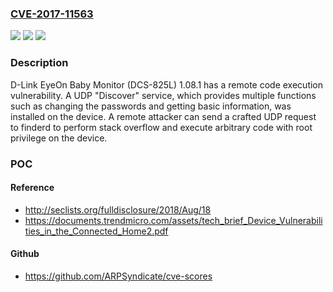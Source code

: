 ### [CVE-2017-11563](https://cve.mitre.org/cgi-bin/cvename.cgi?name=CVE-2017-11563)
![](https://img.shields.io/static/v1?label=Product&message=n%2Fa&color=blue)
![](https://img.shields.io/static/v1?label=Version&message=n%2Fa&color=blue)
![](https://img.shields.io/static/v1?label=Vulnerability&message=n%2Fa&color=brighgreen)

### Description

D-Link EyeOn Baby Monitor (DCS-825L) 1.08.1 has a remote code execution vulnerability. A UDP "Discover" service, which provides multiple functions such as changing the passwords and getting basic information, was installed on the device. A remote attacker can send a crafted UDP request to finderd to perform stack overflow and execute arbitrary code with root privilege on the device.

### POC

#### Reference
- http://seclists.org/fulldisclosure/2018/Aug/18
- https://documents.trendmicro.com/assets/tech_brief_Device_Vulnerabilities_in_the_Connected_Home2.pdf

#### Github
- https://github.com/ARPSyndicate/cve-scores

